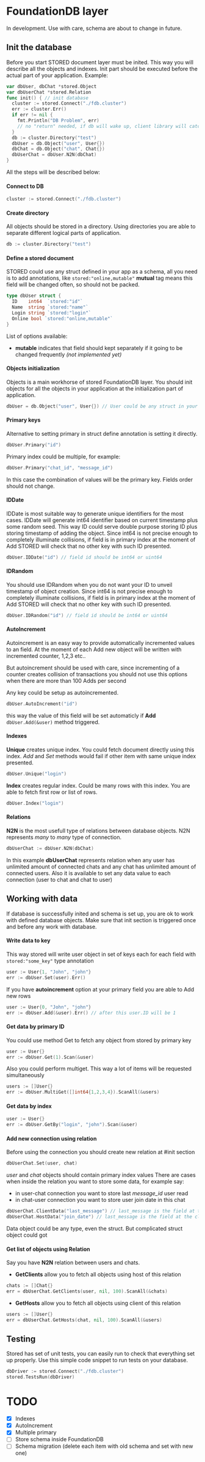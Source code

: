 # FoundationDB layer
In development. Use with care, schema are about to change in future.

## Init the database
Before you start STORED document layer must be inited.
This way you will describe all the objects and indexes. Init part should be executed before
the actual part of your application. Example:
```Go
var dbUser, dbChat *stored.Object
var dbUserChat *stored.Relation
func init() { // init database
  cluster := stored.Connect("./fdb.cluster")
  err := cluster.Err()
  if err != nil {
    fmt.Println("DB Problem", err)
    // no "return" needed, if db will wake up, client library will catch it up
  }
  db := cluster.Directory("test")
  dbUser = db.Object("user", User{})
  dbChat = db.Object("chat", Chat{})
  dbUserChat = dbUser.N2N(dbChat)
}
```

All the steps will be described below:
#### Connect to DB
```Go
cluster := stored.Connect("./fdb.cluster")
```

#### Create directory
All objects should be stored in a directory. Using directories you are able to separate different logical parts of application.
```Go
db := cluster.Directory("test")
```

#### Define a stored document
STORED could use any struct defined in your app as a schema, all you need is to add annotations, like ```stored:"online,mutable"```
**mutual** tag means this field will be changed often, so should not be packed.
```Go
type dbUser struct {
  ID    int64  `stored:"id"`
  Name  string `stored:"name"`
  Login string `stored:"login"`
  Online bool `stored:"online,mutable"`
}
```
List of options available:
- **mutable** indicates that field should kept separately if it going to be changed frequently *(not implemented yet)*

#### Objects initialization
Objects is a main workhorse of stored FoundationDB layer.
You should init objects for all the objects in your application at the initialization part of application.
```Go
dbUser = db.Object("user", User{}) // User could be any struct in your project
```

#### Primary keys
Alternative to setting primary in struct define annotation is setting it directly.
```Go
dbUser.Primary("id")
```
Primary index could be multiple, for example:
```Go
dbUser.Primary("chat_id", "message_id")
```
In this case the combination of values will be the primary key. Fields order should not change.

#### IDDate
IDDate is most suitable way to generate unique identifiers for the most cases. IDDate will generate
int64 identifier based on current timestamp plus some random seed. This way ID could serve double purpose
storing ID plus storing timestamp of adding the object.
Since int64 is not precise enough to completely illuminate collisions, if field is in primary index at the
moment of Add STORED will check that no other key with such ID presented.

```Go
dbUser.IDDate("id") // field id should be int64 or uint64
```

#### IDRandom
You should use IDRandom when you do not want your ID to unveil timestamp of object creation.
Since int64 is not precise enough to completely illuminate collisions, if field is in primary index at the
moment of Add STORED will check that no other key with such ID presented.

```Go
dbUser.IDRandom("id") // field id should be int64 or uint64
```

#### AutoIncrement
Autoincrement is an easy way to provide automatically incremented values to an field.
At the moment of each Add new object will be written with incremented counter, 1,2,3 etc..

But autoincrement should be used with care, since incrementing of a counter creates collision
of transactions you should not use this options when there are more than 100 Adds per second

Any key could be setup as autoincremented.
```Go
dbUser.AutoIncrement("id")
```
this way the value of this field will be set automaticly if **Add** `dbUser.Add(&user)` method triggered.

#### Indexes
**Unique** creates unique index. You could fetch document directly using this index.
*Add* and *Set* methods would fail if other item with same unique index presented.
```Go
dbUser.Unique("login")
```
**Index** creates regular index. Could be many rows with this index. You are able to fetch first row or list of rows.
```Go
dbUser.Index("login")
```

#### Relations
**N2N** is the most usefull type of relations between database objects. N2N represents *many* to *many* type of connection.
```Go
dbUserChat := dbUser.N2N(dbChat)
```
In this example **dbUserChat** represents relation when any user has unlimited amount of connected chats and any chat has
unlimited amount of connected users. Also it is available to set any data value to each connection (user to chat and chat to user)

## Working with data
If database is successfully inited and schema is set up, you are ok to work with defined database objects.
Make sure that init section is triggered once and before any work with database.

#### Write data to key
This way stored will write user object in set of keys each for each field with `stored:"some_key"` type annotation
```Go
user := User{1, "John", "john"}
err := dbUser.Set(user).Err()
```
If you have **autoincrement** option at your primary field you are able to Add new rows
```Go
user := User{0, "John", "john"}
err := dbUser.Add(&user).Err() // after this user.ID will be 1
```

#### Get data by primary ID
You could use method Get to fetch any object from stored by primary key
```Go
user := User{}
err := dbUser.Get(1).Scan(&user)
```
Also you could perform multiget. This way a lot of items will be requested simultaneously
```Go
users := []User{}
err := dbUser.MultiGet([]int64{1,2,3,4}).ScanAll(&users)
```

#### Get data by index
```Go
user := User{}
err := dbUser.GetBy("login", "john").Scan(&user)
```

#### Add new connection using relation
Before using the connection you should create new relation at #init section
```Go
dbUserChat.Set(user, chat)
```
*user* and *chat* objects should contain primary index values
There are cases when inside the relation you want to store some data, for example say:
* in user-chat connection you want to store last *message_id* user read
* in chat-user connection you want to store user join date in this chat
```Go
dbUserChat.ClientData("last_message") // last_message is the field at the client (Chat) object
dbUserChat.HostData("join_date") // last_message is the field at the client (Chat) object
```
Data object could be any type, even the struct.
But complicated struct object could got

#### Get list of objects using Relation
Say you have **N2N** relation between users and chats.
* **GetClients** allow you to fetch all objects using host of this relation
```Go
chats := []Chat{}
err = dbUserChat.GetClients(user, nil, 100).ScanAll(&chats)
```
* **GetHosts** allow you to fetch all objects using client of this relation
```Go
users := []User{}
err = dbUserChat.GetHosts(chat, nil, 100).ScanAll(&users)
```

## Testing
Stored has set of unit tests, you can easily run to check that everything set up properly.
Use this simple code snippet to run tests on your database.
```Go
dbDriver := stored.Connect("./fdb.cluster")
stored.TestsRun(dbDriver)
```

# TODO
- [x] Indexes
- [x] AutoIncrement
- [x] Multiple primary
- [ ] Store schema inside FoundationDB
- [ ] Schema migration (delete each item with old schema and set with new one)
